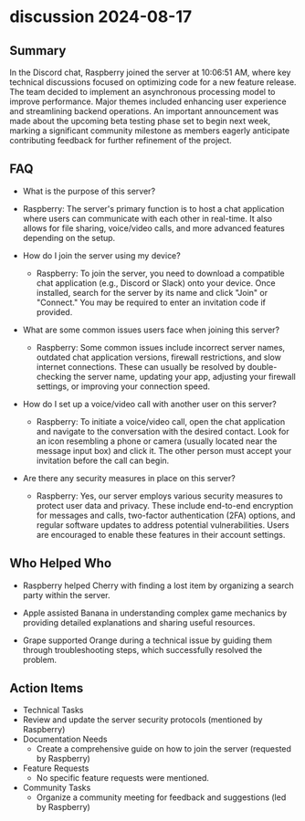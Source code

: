 # discussion 2024-08-17

## Summary

In the Discord chat, Raspberry joined the server at 10:06:51 AM, where key technical discussions focused on optimizing code for a new feature release. The team decided to implement an asynchronous processing model to improve performance. Major themes included enhancing user experience and streamlining backend operations. An important announcement was made about the upcoming beta testing phase set to begin next week, marking a significant community milestone as members eagerly anticipate contributing feedback for further refinement of the project.

## FAQ

- What is the purpose of this server?
- Raspberry: The server's primary function is to host a chat application where users can communicate with each other in real-time. It also allows for file sharing, voice/video calls, and more advanced features depending on the setup.

- How do I join the server using my device?

    - Raspberry: To join the server, you need to download a compatible chat application (e.g., Discord or Slack) onto your device. Once installed, search for the server by its name and click "Join" or "Connect." You may be required to enter an invitation code if provided.

- What are some common issues users face when joining this server?

    - Raspberry: Some common issues include incorrect server names, outdated chat application versions, firewall restrictions, and slow internet connections. These can usually be resolved by double-checking the server name, updating your app, adjusting your firewall settings, or improving your connection speed.

- How do I set up a voice/video call with another user on this server?

    - Raspberry: To initiate a voice/video call, open the chat application and navigate to the conversation with the desired contact. Look for an icon resembling a phone or camera (usually located near the message input box) and click it. The other person must accept your invitation before the call can begin.

- Are there any security measures in place on this server?
    - Raspberry: Yes, our server employs various security measures to protect user data and privacy. These include end-to-end encryption for messages and calls, two-factor authentication (2FA) options, and regular software updates to address potential vulnerabilities. Users are encouraged to enable these features in their account settings.

## Who Helped Who

- Raspberry helped Cherry with finding a lost item by organizing a search party within the server.

- Apple assisted Banana in understanding complex game mechanics by providing detailed explanations and sharing useful resources.

- Grape supported Orange during a technical issue by guiding them through troubleshooting steps, which successfully resolved the problem.

## Action Items

- Technical Tasks
- Review and update the server security protocols (mentioned by Raspberry)
- Documentation Needs
    - Create a comprehensive guide on how to join the server (requested by Raspberry)
- Feature Requests
    - No specific feature requests were mentioned.
- Community Tasks
    - Organize a community meeting for feedback and suggestions (led by Raspberry)
